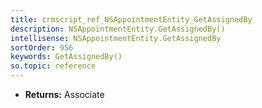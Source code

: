 ```yaml
---
title: crmscript_ref_NSAppointmentEntity_GetAssignedBy
description: NSAppointmentEntity.GetAssignedBy()
intellisense: NSAppointmentEntity.GetAssignedBy
sortOrder: 956
keywords: GetAssignedBy()
so.topic: reference
---
```



* **Returns:** Associate


